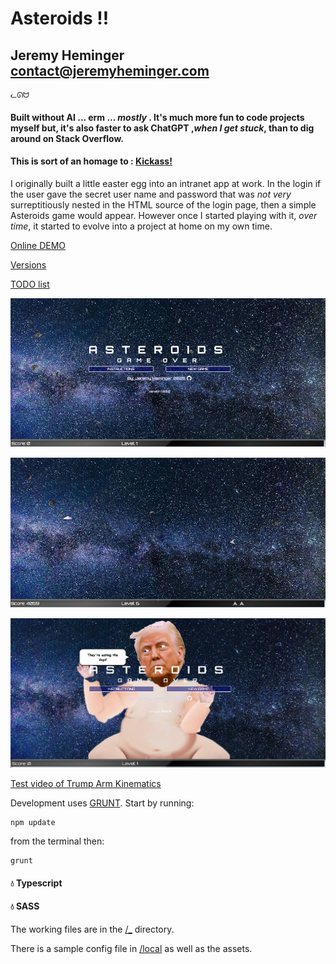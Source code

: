 # Asteroids !!

## Jeremy Heminger <contact@jeremyheminger.com>

	ᓚᘏᗢ

#### Built without AI ... erm ... *mostly* . It's much more fun to code projects myself but, it's also faster to ask ChatGPT ,*when I get stuck*, than to dig around on Stack Overflow.
#### This is sort of an homage to : [Kickass!](https://kickassapp.com)

I originally built a little easter egg into an intranet app at work. In the login if the user gave the secret user name and password that was *not very* surreptitiously nested in the HTML source of the login page, then a simple Asteroids game would appear. However once I started playing with it, *over time*, it started to evolve into a project at home on my own time.

[Online DEMO](https://demo.jeremyheminger.com/asteroids/)

[Versions](versions.md)

[TODO list](todo.md)

![screenshot 1](local/assets/img/screenshot1.jpg)  

![screenshot 2](local/assets/img/screenshot2.jpg)

![screenshot 3](local/assets/img/screenshot3.jpg)

[Test video of Trump Arm Kinematics](https://www.youtube.com/watch?v=6LbJHIq0CBw)

Development uses [GRUNT](https://gruntjs.com/).
Start by running:

	npm update

from the terminal then:

	grunt

#### 💧 Typescript
#### 💧 SASS

The working files are in the [/_](_) directory.

There is a sample config file in [/local](local) as well as the assets.



